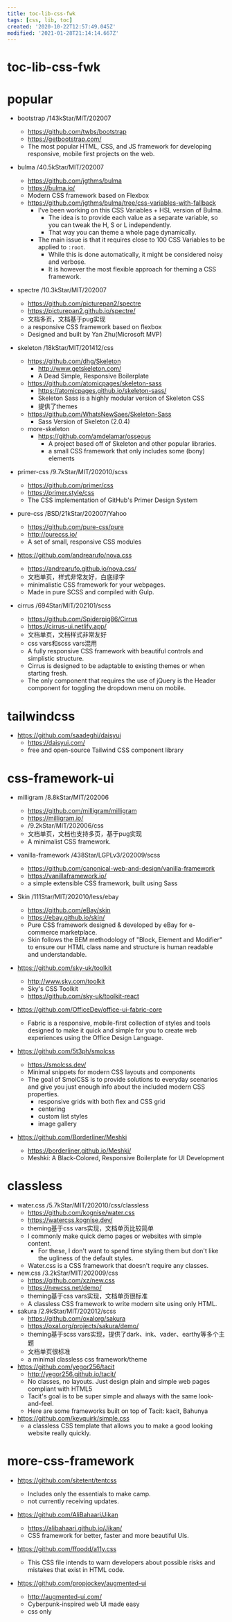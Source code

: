 ```yaml
---
title: toc-lib-css-fwk
tags: [css, lib, toc]
created: '2020-10-22T12:57:49.045Z'
modified: '2021-01-28T21:14:14.667Z'
---
```


# toc-lib-css-fwk

# popular

- bootstrap /143kStar/MIT/202007
  - https://github.com/twbs/bootstrap
  - https://getbootstrap.com/
  - The most popular HTML, CSS, and JS framework for developing responsive, mobile first projects on the web.

- bulma /40.5kStar/MIT/202007
  - https://github.com/jgthms/bulma
  - https://bulma.io/
  - Modern CSS framework based on Flexbox
  - https://github.com/jgthms/bulma/tree/css-variables-with-fallback
    - I've been working on this CSS Variables + HSL version of Bulma.
      - The idea is to provide each value as a separate variable, so you can tweak the H, S or L independently. 
      - That way you can theme a whole page dynamically.
    - The main issue is that it requires close to 100 CSS Variables to be applied to `:root`. 
      - While this is done automatically, it might be considered noisy and verbose. 
      - It is however the most flexible approach for theming a CSS framework.

- spectre /10.3kStar/MIT/202007
  - https://github.com/picturepan2/spectre
  - https://picturepan2.github.io/spectre/
  - 文档多页，文档基于pug实现
  - a responsive CSS framework based on flexbox
  - Designed and built by Yan Zhu(Microsoft MVP)

- skeleton /18kStar/MIT/201412/css
  - https://github.com/dhg/Skeleton
    - http://www.getskeleton.com/
    - A Dead Simple, Responsive Boilerplate
  - https://github.com/atomicpages/skeleton-sass
    - https://atomicpages.github.io/skeleton-sass/
    - Skeleton Sass is a highly modular version of Skeleton CSS
    - 提供了themes
  - https://github.com/WhatsNewSaes/Skeleton-Sass
    - Sass Version of Skeleton (2.0.4)
  - more-skeleton
    - https://github.com/amdelamar/osseous
      - A project based off of Skeleton and other popular libraries.
      - a small CSS framework that only includes some (bony) elements

- primer-css /9.7kStar/MIT/202010/scss
  - https://github.com/primer/css
  - https://primer.style/css
  - The CSS implementation of GitHub's Primer Design System
- pure-css /BSD/21kStar/202007/Yahoo
  - https://github.com/pure-css/pure
  - http://purecss.io/
  - A set of small, responsive CSS modules
- https://github.com/andrearufo/nova.css
  - https://andrearufo.github.io/nova.css/
  - 文档单页，样式非常友好，白底绿字
  - minimalistic CSS framework for your webpages.
  - Made in pure SCSS and compiled with Gulp.
- cirrus /694Star/MIT/202101/scss
  - https://github.com/Spiderpig86/Cirrus
  - https://cirrus-ui.netlify.app/
  - 文档单页，文档样式非常友好
  - css vars和scss vars混用
  - A fully responsive CSS framework with beautiful controls and simplistic structure. 
  - Cirrus is designed to be adaptable to existing themes or when starting fresh.
  - The only component that requires the use of jQuery is the Header component for toggling the dropdown menu on mobile.
# tailwindcss
- https://github.com/saadeghi/daisyui
  - https://daisyui.com/
  - free and open-source Tailwind CSS component library
# css-framework-ui
- milligram /8.8kStar/MIT/202006
  - https://github.com/milligram/milligram
  - https://milligram.io/
  - /9.2kStar/MIT/202006/css
  - 文档单页，文档也支持多页，基于pug实现
  - A minimalist CSS framework.
- vanilla-framework /438Star/LGPLv3/202009/scss
  - https://github.com/canonical-web-and-design/vanilla-framework
  - https://vanillaframework.io/
  - a simple extensible CSS framework, built using Sass
- Skin /111Star/MIT/202010/less/ebay
  - https://github.com/eBay/skin
  - https://ebay.github.io/skin/
  - Pure CSS framework designed & developed by eBay for e-commerce marketplace.
  - Skin follows the BEM methodology of "Block, Element and Modifier" to ensure our HTML class name and structure is human readable and understandable.

- https://github.com/sky-uk/toolkit
  - http://www.sky.com/toolkit
  - Sky's CSS Toolkit
  - https://github.com/sky-uk/toolkit-react
- https://github.com/OfficeDev/office-ui-fabric-core
  - Fabric is a responsive, mobile-first collection of styles and tools designed to make it quick and simple for you to create web experiences using the Office Design Language.

- https://github.com/5t3ph/smolcss
  - https://smolcss.dev/
  - Minimal snippets for modern CSS layouts and components
  - The goal of SmolCSS is to provide solutions to everyday scenarios and give you just enough info about the included modern CSS properties.
    - responsive grids with both flex and CSS grid
    - centering
    - custom list styles
    - image gallery
 

- https://github.com/Borderliner/Meshki
  - https://borderliner.github.io/Meshki/
  - Meshki: A Black-Colored, Responsive Boilerplate for UI Development
# classless
- water.css /5.7kStar/MIT/202010/css/classless
  - https://github.com/kognise/water.css
  - https://watercss.kognise.dev/
  - theming基于css vars实现，文档单页比较简单
  - I commonly make quick demo pages or websites with simple content. 
    - For these, I don't want to spend time styling them but don't like the ugliness of the default styles.
  - Water.css is a CSS framework that doesn't require any classes. 
- new.css /3.2kStar/MIT/202009/css
  - https://github.com/xz/new.css
  - https://newcss.net/demo/
  - theming基于css vars实现，文档单页很标准
  - A classless CSS framework to write modern site using only HTML.
- sakura /2.9kStar/MIT/202012/scss
  - https://github.com/oxalorg/sakura
  - https://oxal.org/projects/sakura/demo/
  - theming基于scss vars实现，提供了dark、ink、vader、earthy等多个主题
  - 文档单页很标准
  - a minimal classless css framework/theme
- https://github.com/yegor256/tacit
  - http://yegor256.github.io/tacit/
  - No classes, no layouts. Just design plain and simple web pages compliant with HTML5
  - Tacit's goal is to be super simple and always with the same look-and-feel.
  - Here are some frameworks built on top of Tacit: kacit, Bahunya
- https://github.com/kevquirk/simple.css
  - a classless CSS template that allows you to make a good looking website really quickly.
# more-css-framework
- https://github.com/sitetent/tentcss
  - Includes only the essentials to make camp.
  - not currently receiving updates.
- https://github.com/AliBahaari/Jikan
  - https://alibahaari.github.io/Jikan/
  - CSS framework for better, faster and more beautiful UIs.

- https://github.com/ffoodd/a11y.css
  - This CSS file intends to warn developers about possible risks and mistakes that exist in HTML code. 

- https://github.com/propjockey/augmented-ui
  - http://augmented-ui.com/
  - Cyberpunk-inspired web UI made easy
  - css only
